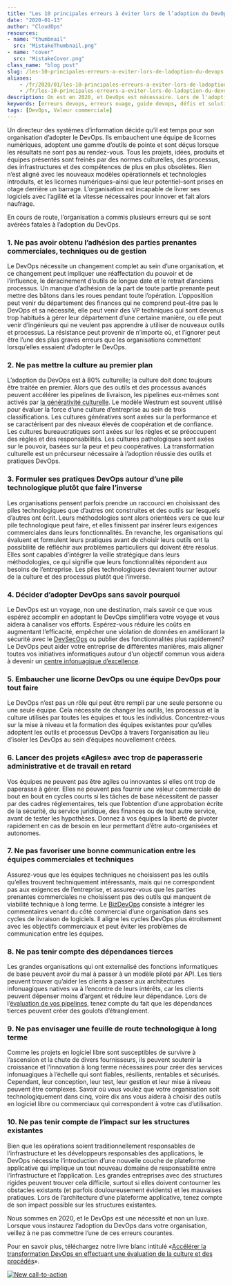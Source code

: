 ```yaml
---
title: "Les 10 principales erreurs à éviter lors de l’adoption du DevOps"
date: "2020-01-13"
author: "CloudOps"
resources:
- name: "thumbnail"
  src: "MistakeThumbnail.png"
- name: "cover"
  src: "MistakeCover.png"
class_name: "blog post"
slug: /les-10-principales-erreurs-a-eviter-lors-de-ladoption-du-devops
aliases:
    - /fr/2020/01/les-10-principales-erreurs-a-eviter-lors-de-ladoption-du-devops/
    - /fr/les-10-principales-erreurs-a-eviter-lors-de-ladoption-du-devops
description: On est en 2020, et DevOps est nécessaire. Lors de l'adoption de DevOps, assurez-vous que votre organisation ne commet pas l'une de ces erreurs courantes.
keywords: [erreurs devops, erreurs nuage, guide devops, défis et solutions devops, modèle devops]
tags: [DevOps, Valeur commerciale]
---
```


<p>Un directeur des systèmes d’information décide qu’il est temps pour son organisation d’adopter le DevOps. Ils embauchent une équipe de licornes numériques, adoptent une gamme d’outils de pointe et sont déçus lorsque les résultats ne sont pas au rendez-vous. Tous les projets, idées, produits et équipes présentés sont freinés par des normes culturelles, des processus, des infrastructures et des compétences de plus en plus obsolètes. Rien n’est aligné avec les nouveaux modèles opérationnels et technologies introduits, et les licornes numériques–ainsi que leur potentiel–sont prises en otage derrière un barrage. L’organisation est incapable de livrer ses logiciels avec l’agilité et la vitesse nécessaires pour innover et fait alors naufrage.</p><p>En cours de route, l’organisation a commis plusieurs erreurs qui se sont avérées fatales à l’adoption du DevOps.&nbsp;</p><h3><strong>1. Ne pas avoir obtenu l’adhésion des parties prenantes commerciales, techniques ou de gestion</strong></h3><p>Le DevOps nécessite un changement complet au sein d’une organisation, et ce changement peut impliquer une réaffectation du pouvoir et de l’influence, le déracinement d’outils de longue date et le retrait d’anciens processus. Un manque d’adhésion de la part de toute partie prenante peut mettre des bâtons dans les roues pendant toute l’opération. L’opposition peut venir du département des finances qui ne comprend peut-être pas le DevOps et sa nécessité, elle peut venir des VP techniques qui sont devenus trop habitués à gérer leur département d’une certaine manière, ou elle peut venir d’ingénieurs qui ne veulent pas apprendre à utiliser de nouveaux outils et processus. La résistance peut provenir de n’importe où, et l’ignorer peut être l’une des plus graves erreurs que les organisations commettent lorsqu’elles essaient d’adopter le DevOps.</p><h3><strong>2. Ne pas mettre la culture au premier plan&nbsp;</strong></h3><p>L’adoption du DevOps est à 80% culturelle; la culture doit donc toujours être traitée en premier. Alors que des outils et des processus avancés peuvent accélérer les pipelines de livraison, les pipelines eux-mêmes sont activés par <a href="https://www.cloudops.com/fr/2019/02/augmentation-de-la-vitesse-de-fonctionnalite-par-le-changement-culturel-le-devops-place-la-philosophie-avant-la-technologie/" target="_blank" rel="noreferrer noopener" aria-label=" (opens in a new tab)">la générativité culturelle</a>. Le modèle Westrum est souvent utilisé pour évaluer la force d’une culture d’entreprise au sein de trois classifications. Les cultures génératives sont axées sur la performance et se caractérisent par des niveaux élevés de coopération et de confiance. Les cultures bureaucratiques sont axées sur les règles et se préoccupent des règles et des responsabilités. Les cultures pathologiques sont axées sur le pouvoir, basées sur la peur et peu coopératives. La transformation culturelle est un précurseur nécessaire à l’adoption réussie des outils et pratiques DevOps.</p><h3><strong>3. Formuler ses pratiques DevOps autour d’une pile technologique plutôt que faire l’inverse </strong></h3><p>Les organisations pensent parfois prendre un raccourci en choisissant des piles technologiques que d’autres ont construites et des outils sur lesquels d’autres ont écrit. Leurs méthodologies sont alors orientées vers ce que leur pile technologique peut faire, et elles finissent par insérer leurs exigences commerciales dans leurs fonctionnalités. En revanche, les organisations qui évaluent et formulent leurs pratiques avant de choisir leurs outils ont la possibilité de réfléchir aux problèmes particuliers qui doivent être résolus. Elles sont capables d’intégrer la veille stratégique dans leurs méthodologies, ce qui signifie que leurs fonctionnalités répondent aux besoins de l’entreprise. Les piles technologiques devraient tourner autour de la culture et des processus plutôt que l’inverse.</p><h3><strong>4. Décider d’adopter DevOps sans savoir pourquoi</strong></h3><p>Le DevOps est un voyage, non une destination, mais savoir ce que vous espérez accomplir en adoptant le DevOps simplifiera votre voyage et vous aidera à canaliser vos efforts. Espérez-vous réduire les coûts en augmentant l’efficacité, empêcher une violation de données en améliorant la sécurité avec le <a href="https://www.cloudops.com/fr/2019/07/repenser-la-securite-du-nuage-avec-devsecops/" target="_blank" rel="noreferrer noopener" aria-label=" (opens in a new tab)">DevSecOps</a> ou publier des fonctionnalités plus rapidement? Le DevOps peut aider votre entreprise de différentes manières, mais aligner toutes vos initiatives informatiques autour d’un objectif commun vous aidera à devenir un <a href="https://www.cloudops.com/fr/2019/09/evolution-vers-un-centre-infonuagique-dexcellence-dans-aws/" target="_blank" rel="noreferrer noopener" aria-label=" (opens in a new tab)">centre infonuagique d’excellence</a>.</p><h3><strong>5. Embaucher une licorne DevOps ou une équipe DevOps pour tout faire</strong></h3><p>Le DevOps n’est pas un rôle qui peut être rempli par une seule personne ou une seule équipe. Cela nécessite de changer les outils, les processus et la culture utilisés par toutes les équipes et tous les individus. Concentrez-vous sur la mise à niveau et la formation des équipes existantes pour qu’elles adoptent les outils et processus DevOps à travers l’organisation au lieu d’isoler les DevOps au sein d’équipes nouvellement créées.</p><h3><strong>6. Lancer des projets «Agiles» avec trop de paperasserie administrative et de travail en retard</strong></h3><p>Vos équipes ne peuvent pas être agiles ou innovantes si elles ont trop de paperasse à gérer. Elles ne peuvent pas fournir une valeur commerciale de bout en bout en cycles courts si les tâches de base nécessitent de passer par des cadres réglementaires, tels que l’obtention d’une approbation écrite de la sécurité, du service juridique, des finances ou de tout autre service, avant de tester les hypothèses. Donnez à vos équipes la liberté de pivoter rapidement en cas de besoin en leur permettant d’être auto-organisées et autonomes.</p><h3><strong>7. Ne pas favoriser une bonne communication entre les équipes commerciales et techniques</strong></h3><p>Assurez-vous que les équipes techniques ne choisissent pas les outils qu’elles trouvent techniquement intéressants, mais qui ne correspondent pas aux exigences de l’entreprise, et assurez-vous que les parties prenantes commerciales ne choisissent pas des outils qui manquent de viabilité technique à long terme. Le <a href="https://www.cloudops.com/fr/2019/10/tout-ce-que-vous-devez-savoir-sur-le-bizdevops/">BizDevOps</a> consiste à intégrer les commentaires venant du côté commercial d’une organisation dans ses cycles de livraison de logiciels. Il aligne les cycles DevOps plus étroitement avec les objectifs commerciaux et peut éviter les problèmes de communication entre les équipes.</p><h3><strong>8. Ne pas tenir compte des dépendances tierces</strong></h3><p>Les grandes organisations qui ont externalisé des fonctions informatiques de base peuvent avoir du mal à passer à un modèle piloté par API. Les tiers peuvent trouver qu’aider les clients à passer aux architectures infonuagiques natives va à l’encontre de leurs intérêts, car les clients peuvent dépenser moins d’argent et réduire leur dépendance. Lors de l’<a href="https://www.cloudops.com/fr/2019/11/evaluation-du-succes-avec-le-radar-de-la-sante-devops/" target="_blank" rel="noreferrer noopener" aria-label=" (opens in a new tab)">évaluation de vos pipelines</a>, tenez compte du fait que les dépendances tierces peuvent créer des goulots d’étranglement.</p><h3><strong>9. Ne pas envisager une feuille de route technologique à long terme</strong></h3><p>Comme les projets en logiciel libre sont susceptibles de survivre à l’ascension et la chute de divers fournisseurs, ils peuvent soutenir la croissance et l’innovation à long terme nécessaires pour créer des services infonuagiques à l’échelle qui sont fiables, résilients, rentables et sécurisés. Cependant, leur conception, leur test, leur gestion et leur mise à niveau peuvent être complexes. Savoir où vous voulez que votre organisation soit technologiquement dans cinq, voire dix ans vous aidera à choisir des outils en logiciel libre ou commerciaux qui correspondent à votre cas d’utilisation.</p><h3><strong>10. Ne pas tenir compte de l’impact sur les structures existantes</strong></h3><p>Bien que les opérations soient traditionnellement responsables de l’infrastructure et les développeurs responsables des applications, le DevOps nécessite l’introduction d’une nouvelle couche de plateforme<a href="https://www.cloudops.com/2019/05/podcast-own-your-destiny-in-the-cloud-episode-1-devops-realms/"> </a>applicative qui implique un tout nouveau domaine de responsabilité entre l’infrastructure et l’application. Les grandes entreprises avec des structures rigides peuvent trouver cela difficile, surtout si elles doivent contourner les obstacles existants (et parfois douloureusement évidents) et les mauvaises pratiques. Lors de l’architecture d’une plateforme applicative, tenez compte de son impact possible sur les structures existantes.&nbsp;</p><p>Nous sommes en 2020, et le DevOps est une nécessité et non un luxe. Lorsque vous instaurez l’adoption du DevOps dans votre organisation, veillez à ne pas commettre l’une de ces erreurs courantes.</p><p>Pour en savoir plus, téléchargez notre livre blanc intitulé «<a href="https://info.cloudops.com/accelerer_la_transformation_devops" target="_blank" rel="noreferrer noopener" aria-label=" (opens in a new tab)">Accélérer la transformation DevOps en effectuant une évaluation de la culture et des procédés</a>».</p>

<!--HubSpot Call-to-Action Code --><span class="hs-cta-wrapper" id="hs-cta-wrapper-368d3949-c400-443f-9271-f22683073990"><span class="hs-cta-node hs-cta-368d3949-c400-443f-9271-f22683073990" id="hs-cta-368d3949-c400-443f-9271-f22683073990"><!--[if lte IE 8]><div id="hs-cta-ie-element"></div><![endif]--><a href="https://cta-redirect.hubspot.com/cta/redirect/732832/368d3949-c400-443f-9271-f22683073990"  target="_blank" ><img class="hs-cta-img" id="hs-cta-img-368d3949-c400-443f-9271-f22683073990" style="border-width:0px;" src="https://no-cache.hubspot.com/cta/default/732832/368d3949-c400-443f-9271-f22683073990.png"  alt="New call-to-action"/></a></span><script charset="utf-8" src="https://js.hscta.net/cta/current.js"></script><script type="text/javascript"> hbspt.cta.load(732832, '368d3949-c400-443f-9271-f22683073990', {"region":"na1"}); </script></span><!-- end HubSpot Call-to-Action Code -->